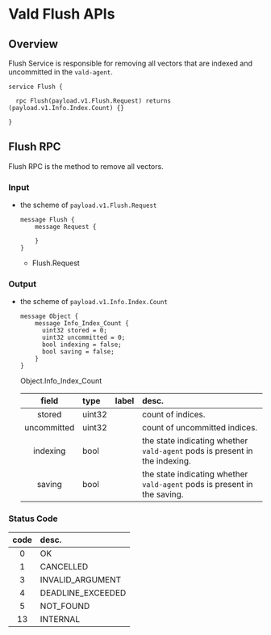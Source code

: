 # Vald Flush APIs

## Overview

Flush Service is responsible for removing all vectors that are indexed and uncommitted in the `vald-agent`.

```rpc
service Flush {

  rpc Flush(payload.v1.Flush.Request) returns (payload.v1.Info.Index.Count) {}

}
```

## Flush RPC

Flush RPC is the method to remove all vectors.

### Input

- the scheme of `payload.v1.Flush.Request`

  ```rpc
  message Flush {
      message Request {

      }
  }
  ```

  - Flush.Request


### Output

- the scheme of `payload.v1.Info.Index.Count`

  ```rpc
  message Object {
      message Info_Index_Count {
        uint32 stored = 0;
        uint32 uncommitted = 0;
        bool indexing = false;
        bool saving = false;
      }
  }
  ```

   Object.Info_Index_Count

    | field       | type   | label | desc.                                                                      |
    | :---------: |:------ | :---- | :------------------------------------------------------------------------- |
    | stored      | uint32 |       | count of indices.                                                          | 
    | uncommitted | uint32 |       | count of uncommitted indices.                                              |
    | indexing    |  bool  |       | the state indicating whether `vald-agent` pods is present in the indexing. |
    | saving      |  bool  |       | the state indicating whether `vald-agent` pods is present in the saving.   |

### Status Code

| code | desc.             |
| :--: | :---------------- |
|  0   | OK                |
|  1   | CANCELLED         |
|  3   | INVALID_ARGUMENT  |
|  4   | DEADLINE_EXCEEDED |
|  5   | NOT_FOUND         |
|  13  | INTERNAL          |
